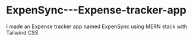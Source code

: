# ExpenSync---Expense-tracker-app
I made an Expense tracker app named ExpenSync using MERN stack with Tailwind CSS
